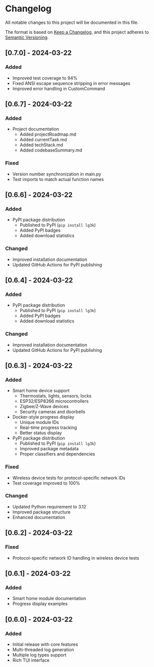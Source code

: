 # Changelog

All notable changes to this project will be documented in this file.

The format is based on [Keep a Changelog](https://keepachangelog.com/en/1.0.0/),
and this project adheres to [Semantic Versioning](https://semver.org/spec/v2.0.0.html).

## [0.7.0] - 2024-03-22

### Added
- Improved test coverage to 94%
- Fixed ANSI escape sequence stripping in error messages
- Improved error handling in CustomCommand

## [0.6.7] - 2024-03-22

### Added
- Project documentation
  - Added projectRoadmap.md
  - Added currentTask.md
  - Added techStack.md
  - Added codebaseSummary.md

### Fixed
- Version number synchronization in main.py
- Test imports to match actual function names

## [0.6.6] - 2024-03-22

### Added
- PyPI package distribution
  - Published to PyPI (`pip install lg3k`)
  - Added PyPI badges
  - Added download statistics

### Changed
- Improved installation documentation
- Updated GitHub Actions for PyPI publishing

## [0.6.4] - 2024-03-22

### Added
- PyPI package distribution
  - Published to PyPI (`pip install lg3k`)
  - Added PyPI badges
  - Added download statistics

### Changed
- Improved installation documentation
- Updated GitHub Actions for PyPI publishing

## [0.6.3] - 2024-03-22

### Added
- Smart home device support
  - Thermostats, lights, sensors, locks
  - ESP32/ESP8266 microcontrollers
  - Zigbee/Z-Wave devices
  - Security cameras and doorbells
- Docker-style progress display
  - Unique module IDs
  - Real-time progress tracking
  - Better status display
- PyPI package distribution
  - Published to PyPI (`pip install lg3k`)
  - Improved package metadata
  - Proper classifiers and dependencies

### Fixed
- Wireless device tests for protocol-specific network IDs
- Test coverage improved to 100%

### Changed
- Updated Python requirement to 3.12
- Improved package structure
- Enhanced documentation

## [0.6.2] - 2024-03-22

### Fixed
- Protocol-specific network ID handling in wireless device tests

## [0.6.1] - 2024-03-22

### Added
- Smart home module documentation
- Progress display examples

## [0.6.0] - 2024-03-22

### Added
- Initial release with core features
- Multi-threaded log generation
- Multiple log types support
- Rich TUI interface
